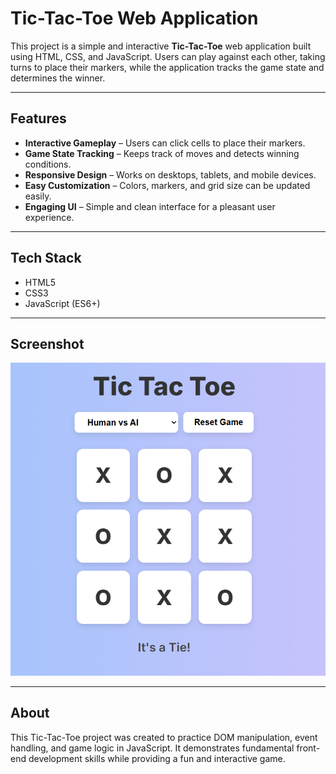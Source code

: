 # Tic-Tac-Toe Web Application

This project is a simple and interactive **Tic-Tac-Toe** web application built using HTML, CSS, and JavaScript. Users can play against each other, taking turns to place their markers, while the application tracks the game state and determines the winner.

---

## Features

- **Interactive Gameplay** – Users can click cells to place their markers.  
- **Game State Tracking** – Keeps track of moves and detects winning conditions.  
- **Responsive Design** – Works on desktops, tablets, and mobile devices.  
- **Easy Customization** – Colors, markers, and grid size can be updated easily.  
- **Engaging UI** – Simple and clean interface for a pleasant user experience.

---

## Tech Stack

- HTML5  
- CSS3  
- JavaScript (ES6+)

---

## Screenshot

![Tic-Tac-Toe Screenshot](Images/TicTacToe.png)

---

## About

This Tic-Tac-Toe project was created to practice DOM manipulation, event handling, and game logic in JavaScript. It demonstrates fundamental front-end development skills while providing a fun and interactive game.  
